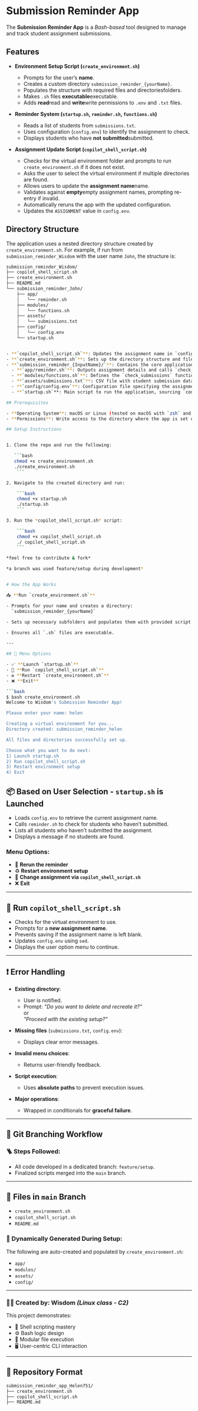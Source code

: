 # Submission Reminder App

The **Submission Reminder App** is a *Bash-based* tool designed to manage and track student assignment submissions.

## Features

- **Environment Setup Script (`create_environment.sh`)**
  - Prompts for the user’s **name**.
  - Creates a custom directory `submission_reminder_{yourName}`.
  - Populates the structure with required files and directoriesfolders.
  - Makes `.sh` files **executable**executable.
  - Adds **read**read and **write**write permissions to `.env` and `.txt` files.

- **Reminder System (`startup.sh`, `reminder.sh`, `functions.sh`)**
  - Reads a list of students from `submissions.txt`.
  - Uses configuration (`config.env`) to identify the assignment to check.
  - Displays students who have **not submitted**submitted.

- **Assignment Update Script (`copilot_shell_script.sh`)**
  - Checks for the virtual environment folder and prompts to run `create_environment.sh` if it does not exist.
  - Asks the user to select the virtual environment if multiple directories are found.
  - Allows users to update the **assignment name**name.
  - Validates against **empty**empty assignment names, prompting re-entry if invalid.
  - Automatically reruns the app with the updated configuration.
  - Updates the `ASSIGNMENT` value in `config.env`.

## Directory Structure

The application uses a nested directory structure created by `create_environment.sh`. For example, if run from `submission_reminder_Wisdom` with the user name `John`, the structure is:

```bash
submission_reminder_Wisdom/
├── copilot_shell_script.sh
├── create_environment.sh
├── README.md
└── submission_reminder_John/
    ├── app/
    │   └── reminder.sh
    ├── modules/
    │   └── functions.sh
    ├── assets/
    │   └── submissions.txt
    ├── config/
    │   └── config.env
    └── startup.sh


- **`copilot_shell_script.sh`**: Updates the assignment name in `config.env` and runs `startup.sh` to check submissions.
- **`create_environment.sh`**: Sets up the directory structure and files.
- **`submission_reminder_{InputName}/`**: Contains the core application files:
  - **`app/reminder.sh`**: Outputs assignment details and calls `check_submissions` to display reminders.
  - **`modules/functions.sh`**: Defines the `check_submissions` function to process `submissions.txt`.
  - **`assets/submissions.txt`**: CSV file with student submission data (e.g., `Chinemerem,Shell Navigation,not submitted`).
  - **`config/config.env`**: Configuration file specifying the assignment name and days remaining (e.g., `ASSIGNMENT="Shell Navigation"`).
  - **`startup.sh`**: Main script to run the application, sourcing `config.env` and executing `reminder.sh`.

## Prerequisites

- **Operating System**: macOS or Linux (tested on macOS with `zsh` and `bash`).
- **Permissions**: Write access to the directory where the app is set up (e.g., `submission_reminder_Wisdom`).

## Setup Instructions


1. Clone the repo and run the following:

   ```bash
   chmod +x create_environment.sh
   ./create_environment.sh
    ```

2. Navigate to the created directory and run:

    ```bash
    chmod +x startup.sh
    ./startup.sh
    ```

3. Run the *copilot_shell_script.sh* script:

    ```bash
    chmod +x copilot_shell_script.sh
    ./ copilot_shell_script.sh
    ```

*feel free to contribute & fork*

*a branch was used feature/setup during development*


# How the App Works

📥 **Run `create_environment.sh`**

- Prompts for your name and creates a directory:  
  `submission_reminder_{yourName}`

- Sets up necessary subfolders and populates them with provided script and data files.

- Ensures all `.sh` files are executable.

---

## 🧭 Menu Options

- ✅ **Launch `startup.sh`**
- 🔁 **Run `copilot_shell_script.sh`**
- ♻️ **Restart `create_environment.sh`**
- ❌ **Exit**

```bash
$ bash create_environment.sh
Welcome to Wisdom's Submission Reminder App!

Please enter your name: helen

Creating a virtual environment for you...
Directory created: submission_reminder_helen

All files and directories successfully set up.

Choose what you want to do next:
1) Launch startup.sh
2) Run copilot_shell_script.sh
3) Restart environment setup
4) Exit
```

## 📦 Based on User Selection - `startup.sh` is Launched

- Loads `config.env` to retrieve the current assignment name.
- Calls `reminder.sh` to check for students who haven’t submitted.
- Lists all students who haven't submitted the assignment.
- Displays a message if no students are found.

### Menu Options:
- 🔁 **Rerun the reminder**
- ♻️ **Restart environment setup**
- 📝 **Change assignment via `copilot_shell_script.sh`**
- ❌ **Exit**

---

## 📝 Run `copilot_shell_script.sh`

- Checks for the virtual environment to use.
- Prompts for a **new assignment name**.
- Prevents saving if the assignment name is left blank.
- Updates `config.env` using `sed`.
- Displays the user option menu to continue.

---

## ❗ Error Handling

- **Existing directory**:
  - User is notified.
  - Prompt: _"Do you want to delete and recreate it?"_  
    or  
    _"Proceed with the existing setup?"_

- **Missing files** (`submissions.txt`, `config.env`):
  - Displays clear error messages.

- **Invalid menu choices**:
  - Returns user-friendly feedback.

- **Script execution**:
  - Uses **absolute paths** to prevent execution issues.

- **Major operations**:
  - Wrapped in conditionals for **graceful failure**.

---

## 🌿 Git Branching Workflow

### 🪜 Steps Followed:
- All code developed in a dedicated branch: `feature/setup`.
- Finalized scripts merged into the `main` branch.

---

## 📂 Files in `main` Branch

- `create_environment.sh`  
- `copilot_shell_script.sh`  
- `README.md`

### 📁 Dynamically Generated During Setup:

The following are auto-created and populated by `create_environment.sh`:
- `app/`
- `modules/`
- `assets/`
- `config/`

---

### 👨‍💻 Created by: Wisdom *(Linux class - C2)*

This project demonstrates:

- 🐚 Shell scripting mastery  
- ⚙️ Bash logic design  
- 🧩 Modular file execution  
- 🖥️ User-centric CLI interaction

---

## 📁 Repository Format

```bash
submission_reminder_app_Helen751/
├── create_environment.sh
├── copilot_shell_script.sh
├── README.md
```


